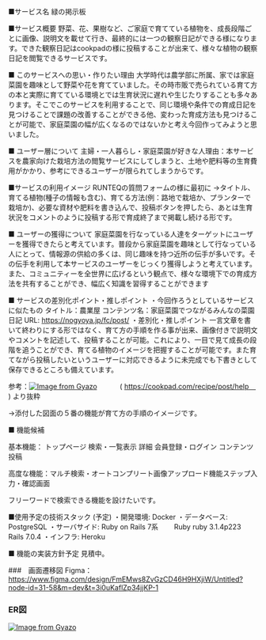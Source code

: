 
■サービス名
緑の掲示板

■サービス概要
野菜、花、果樹など、ご家庭で育てている植物を、成長段階ごとに画像、説明文を載せて行き、最終的には一つの観察日記ができる様になります。できた観察日記はcookpadの様に投稿することが出来て、様々な植物の観察日記を閲覧できるサービスです。

■ このサービスへの思い・作りたい理由
大学時代は農学部に所属、家では家庭菜園を趣味として野菜や花を育てていました。その時市販で売られている育て方の本と実際に育てている環境とでは生育状況に遅れや生じたりすることも多々あります。そこでこのサービスを利用することで、同じ環境や条件での育成日記を見つけることで課題の改善することができる他、変わった育成方法も見つけることが可能で、家庭菜園の幅が広くなるのではないかと考え今回作ってみようと思いました。

■ ユーザー層について
主婦・一人暮らし・家庭菜園が好きな人理由：本サービスを農家向けた栽培方法の閲覧サービスにしてしまうと、土地や肥料等の生育費用がかかり、参考にできるユーザーが限られてしまうからです。

■サービスの利用イメージ
RUNTEQの質問フォームの様に最初に
→タイトル、育てる植物(種子の情報も含む)、育てる方法(例：路地で栽培か、プランターで栽培か)、必要な資材や肥料を書き込んで、投稿ボタンを押したら、あとは生育状況をコメントのように投稿する形で育成終了まで掲載し続ける形です。

■ ユーザーの獲得について
家庭菜園を行なっている人達をターゲットにユーザーを獲得できたらと考えています。普段から家庭菜園を趣味として行なっている人にとって、情報源の供給の多くは、同じ趣味を持つ近所の伝手が多いです。その伝手を利用して本サービスのユーザーをじっくり獲得しようと考えています。また、コミュニティーを全世界に広げるという観点で、様々な環境下での育成方法を共有することができ、幅広く知識を習得することができます

■ サービスの差別化ポイント・推しポイント
・今回作ろうとしているサービスに似たもの
タイトル：農業屋
コンテンツ名：家庭菜園でつながるみんなの菜園日記
URL: https://nogyoya.jp/fc/post/
・差別化・推しポイント
一言文章を書いて終わりにする形ではなく、育て方の手順を作る事が出来、画像付きで説明文やコメントを記述して、投稿することが可能。これにより、一目で見て成長の段階を追うことができ、育てる植物のイメージを把握することが可能です。また育てながら投稿したいというユーザーに対応できるように未完成でも下書きとして保存できるところも備えています。

参考：[![Image from Gyazo](https://i.gyazo.com/7f2f5e44ca7131f3ec58c24b669b4def.jpg)](https://gyazo.com/7f2f5e44ca7131f3ec58c24b669b4def)
　　　( https://cookpad.com/recipe/post/help　) より抜粋

→添付した図面の５番の機能が育て方の手順のイメージです。


■ 機能候補

基本機能：
トップページ
検索・一覧表示
詳細
会員登録・ログイン
コンテンツ投稿

高度な機能：マルチ検索・オートコンプリート画像アップロード機能ステップ入力・確認画面

フリーワードで検索できる機能を設けたいです。

■使用予定の技術スタック (予定)
・開発環境: Docker
・データベース: PostgreSQL
・サーバサイド: Ruby on Rails 7系
　　Ruby ruby 3.1.4p223 Rails 7.0.4
・インフラ: Heroku


■ 機能の実装方針予定
見積中。

###　画面遷移図
Figma：https://www.figma.com/design/FmEMws8ZvGzCD46H9HXjiW/Untitled?node-id=31-58&m=dev&t=3i0uKaflZp34jjKP-1

### ER図
[![Image from Gyazo](https://i.gyazo.com/b294de92f321c07878162366cdff507e.png)](https://gyazo.com/b294de92f321c07878162366cdff507e)